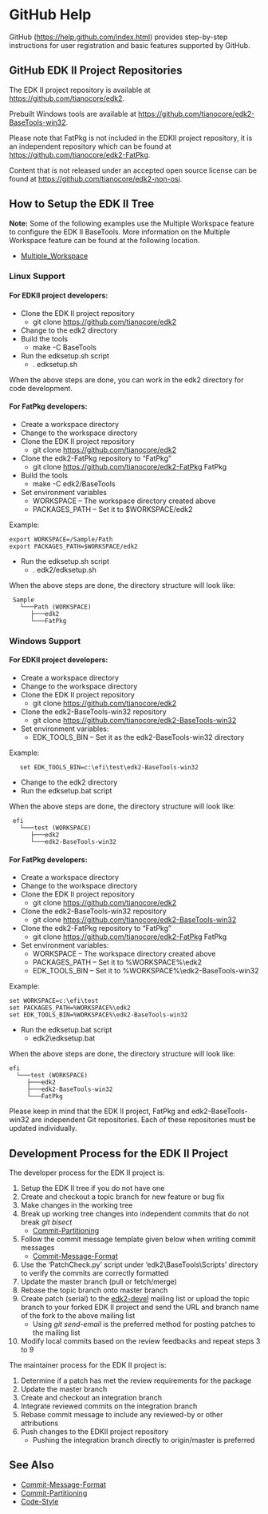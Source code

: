 GitHub Help
===========

GitHub (https://help.github.com/index.html) provides step-by-step
instructions for user registration and basic features supported by
GitHub.

**GitHub EDK II Project Repositories**
--------------------------------------

The EDK II project repository is available at
<https://github.com/tianocore/edk2>.

Prebuilt Windows tools are available at
<https://github.com/tianocore/edk2-BaseTools-win32>.

Please note that FatPkg is not included in the EDKII project repository,
it is an independent repository which can be found at
<https://github.com/tianocore/edk2-FatPkg>.

Content that is not released under an accepted open source license can
be found at <https://github.com/tianocore/edk2-non-osi>.

**How to Setup the EDK II Tree**
--------------------------------

**Note:** Some of the following examples use the Multiple Workspace
feature to configure the EDK II BaseTools. More information on the
Multiple Workspace feature can be found at the following location.

-   [Multiple\_Workspace](Multiple_Workspace "wikilink")

### **Linux Support**

#### For EDKII project developers:

-   Clone the EDK II project repository
    -   git clone <https://github.com/tianocore/edk2>
-   Change to the edk2 directory
-   Build the tools
    -   make -C BaseTools
-   Run the edksetup.sh script
    -   . edksetup.sh

When the above steps are done, you can work in the edk2 directory for
code development.

#### For FatPkg developers:

-   Create a workspace directory
-   Change to the workspace directory
-   Clone the EDK II project repository
    -   git clone <https://github.com/tianocore/edk2>
-   Clone the edk2-FatPkg repository to “FatPkg”
    -   git clone <https://github.com/tianocore/edk2-FatPkg> FatPkg
-   Build the tools
    -   make -C edk2/BaseTools
-   Set environment variables
    -   WORKSPACE – The workspace directory created above
    -   PACKAGES\_PATH – Set it to \$WORKSPACE/edk2

Example:

```
export WORKSPACE=/Sample/Path
export PACKAGES_PATH=$WORKSPACE/edk2
```

-   Run the edksetup.sh script
    -   . edk2/edksetup.sh

When the above steps are done, the directory structure will look like:

```
 Sample
   └───Path (WORKSPACE)
      ├───edk2
      └───FatPkg
```

### **Windows Support**

#### For EDKII project developers:

-   Create a workspace directory
-   Change to the workspace directory
-   Clone the EDK II project repository
    -   git clone <https://github.com/tianocore/edk2>
-   Clone the edk2-BaseTools-win32 repository
    -   git clone <https://github.com/tianocore/edk2-BaseTools-win32>
-   Set environment variables:
    -   EDK\_TOOLS\_BIN – Set it as the edk2-BaseTools-win32 directory

Example:

`   set EDK_TOOLS_BIN=c:\efi\test\edk2-BaseTools-win32`

-   Change to the edk2 directory
-   Run the edksetup.bat script

When the above steps are done, the directory structure will look like:

```
 efi
   └───test (WORKSPACE)
      ├───edk2
      └───edk2-BaseTools-win32
```

#### For FatPkg developers:

-   Create a workspace directory
-   Change to the workspace directory
-   Clone the EDK II project repository
    -   git clone <https://github.com/tianocore/edk2>
-   Clone the edk2-BaseTools-win32 repository
    -   git clone <https://github.com/tianocore/edk2-BaseTools-win32>
-   Clone the edk2-FatPkg repository to “FatPkg”
    -   git clone <https://github.com/tianocore/edk2-FatPkg> FatPkg
-   Set environment variables:
    -   WORKSPACE – The workspace directory created above
    -   PACKAGES\_PATH – Set it to %WORKSPACE%\\edk2
    -   EDK\_TOOLS\_BIN – Set it to %WORKSPACE%\\edk2-BaseTools-win32

Example:

```
set WORKSPACE=c:\efi\test
set PACKAGES_PATH=%WORKSPACE%\edk2
set EDK_TOOLS_BIN=%WORKSPACE%\edk2-BaseTools-win32
```

-   Run the edksetup.bat script
    -   edk2\\edksetup.bat

When the above steps are done, the directory structure will look like:

```
efi
  └───test (WORKSPACE)
     ├───edk2
     ├───edk2-BaseTools-win32
     └───FatPkg
```

Please keep in mind that the EDK II project, FatPkg and
edk2-BaseTools-win32 are independent Git repositories. Each of these
repositories must be updated individually.

**Development Process for the EDK II Project**
----------------------------------------------

The developer process for the EDK II project is:

1.  Setup the EDK II tree if you do not have one
2.  Create and checkout a topic branch for new feature or bug fix
3.  Make changes in the working tree
4.  Break up working tree changes into independent commits that do not
    break *git bisect*
    -   [Commit-Partitioning](Commit-Partitioning "wikilink")
5.  Follow the commit message template given below when writing commit
    messages
    -   [Commit-Message-Format](Commit-Message-Format "wikilink")
6.  Use the ‘PatchCheck.py’ script under ‘edk2\\BaseTools\\Scripts’
    directory to verify the commits are correctly formatted
7.  Update the master branch (pull or fetch/merge)
8.  Rebase the topic branch onto master branch
9.  Create patch (serial) to the
    <a href="mailto:edk2-devel-bounces@lists.01.org?Subject=Patch">edk2-devel</a>
    mailing list or upload the topic branch to your forked EDK II
    project and send the URL and branch name of the fork to the above
    mailing list
    -   Using *git send-email* is the preferred method for posting
        patches to the mailing list
10. Modify local commits based on the review feedbacks and repeat steps
    3 to 9

The maintainer process for the EDK II project is:

1.  Determine if a patch has met the review requirements for the package
2.  Update the master branch
3.  Create and checkout an integration branch
4.  Integrate reviewed commits on the integration branch
5.  Rebase commit message to include any reviewed-by or other
    attributions
6.  Push changes to the EDKII project repository
    -   Pushing the integration branch directly to origin/master is
        preferred

**See Also**
------------

-   [Commit-Message-Format](Commit-Message-Format "wikilink")
-   [Commit-Partitioning](Commit-Partitioning "wikilink")
-   [Code-Style](Code-Style "wikilink")
